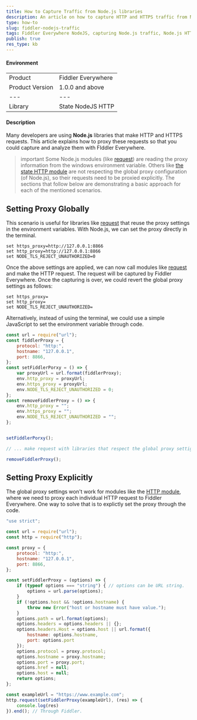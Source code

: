 ```yaml
---
title: How to Capture Traffic from Node.js libraries
description: An article on how to capture HTTP and HTTPS traffic from Node.js libraries
type: how-to
slug: fiddler-nodejs-traffic
tags: Fiddler Everywhere NodeJS, capturing Node.js traffic, Node.js HTTP library, Fiddler NodeJS proxy settings, Fiddler Everywhere NodeJS
publish: true
res_type: kb
---
```



#### Environment

|   |   |
|---|---|
| Product  | Fiddler Everywhere  |
| Product Version | 1.0.0 and above  |
|---|---|
| Library  | State NodeJS HTTP |

#### Description

Many developers are using **Node.js** libraries that make HTTP and HTTPS requests. This article explains how to proxy these requests so that you could capture and analyze them with FIddler Everywhere.

>important Some Node.js modules (like [request](https://www.npmjs.com/package/request)) are reading the proxy information from the windows environment variable. Others like [the state HTTP module](https://nodejs.org/api/http.html) are not respecting the global proxy configuration (of Node.js), so their requests need to be proxied explicitly. The sections that follow below are demonstrating a basic approach for each of the mentioned scenarios.


## Setting Proxy Globally

This scenario is useful for libraries like [request](https://www.npmjs.com/package/request) that reuse the proxy settings in the environment variables. With Node.js, we can set the proxy directly in the terminal. 

```Console
set https_proxy=http://127.0.0.1:8866 
set http_proxy=http://127.0.0.1:8866
set NODE_TLS_REJECT_UNAUTHORIZED=0
```

Once the above settings are applied, we can now call modules like [request](https://www.npmjs.com/package/request) and make the HTTP request. The request will be captured by Fiddler Everywhere. Once the capturing is over, we could revert the global proxy settings as follows:

```Console
set https_proxy=
set http_proxy=
set NODE_TLS_REJECT_UNAUTHORIZED=
```

Alternatively, instead of using the terminal, we could use a simple JavaScript to set the environment variable through code.

```JavaScript
const url = require("url");
const fiddlerProxy = {
    protocol: "http:",
    hostname: "127.0.0.1",
    port: 8866,
};
const setFiddlerPorxy = () => {
    var proxyUrl = url.format(fiddlerProxy);
    env.http_proxy = proxyUrl;
    env.https_proxy = proxyUrl;
    env.NODE_TLS_REJECT_UNAUTHORIZED = 0;
};
const removeFiddlerProxy = () => {
    env.http_proxy = "";
    env.https_proxy = "";
    env.NODE_TLS_REJECT_UNAUTHORIZED = "";
};


setFiddlerPorxy();

// ... make request with libraries that respect the global proxy settigns

removeFiddlerProxy();
```

## Setting Proxy Explicitly

The global proxy settings won't work for modules like the [HTTP module](https://nodejs.org/api/http.html), where we need to proxy each individual HTTP request to Fiddler Everywhere. One way to solve that is to explictly set the proxy through the code.

```JavaScript
"use strict";

const url = require("url");
const http = require("http");

const proxy = {
    protocol: "http:",
    hostname: "127.0.0.1",
    port: 8866,
};

const setFiddlerProxy = (options) => {
    if (typeof options === "string") { // options can be URL string.
        options = url.parse(options);
    }
    if (!options.host && !options.hostname) {
        throw new Error("host or hostname must have value.");
    }
    options.path = url.format(options);
    options.headers = options.headers || {};
    options.headers.Host = options.host || url.format({
        hostname: options.hostname,
        port: options.port
    });
    options.protocol = proxy.protocol;
    options.hostname = proxy.hostname;
    options.port = proxy.port;
    options.href = null;
    options.host = null;
    return options;
};

const exampleUrl = "https://www.example.com";
http.request(setFiddlerProxy(exampleUrl), (res) => {
    console.log(res)
}).end(); // Through Fiddler.
```